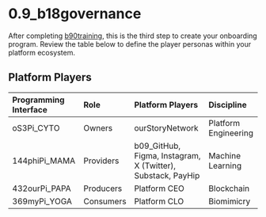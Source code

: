 # 0.9_b18governance

After completing [b90training](b90training.md), this is the third step to create your onboarding program. Review the table below to define the player personas within your platform ecosystem.

## Platform Players
| Programming Interface | Role                 | Platform Players            |Discipline            |
|:----------------------|:---------------------|:----------------------------|:---------------------|
| oS3Pi_CYTO            | Owners               | ourStoryNetwork             | Platform Engineering |
| 144phiPi_MAMA         | Providers            | b09_GitHub, Figma, Instagram, X (Twitter), Substack, PayHip        | Machine Learning     |
| 432ourPi_PAPA         | Producers            | Platform CEO                | Blockchain           |
| 369myPi_YOGA          | Consumers            | Platform CLO                | Biomimicry           |
